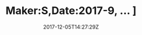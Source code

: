 ---
title: 'Maker:S,Date:2017-9, ... ]'
draft: false
path: 05-the-caribbiean/MVIMG_20171205_142729.jpg
description: ''
date: 2017-12-05T14:27:29Z
location: [14.074647222222222, -60.94944722222222]
size: 4032x3024
catergory: the-caribbiean
--- 